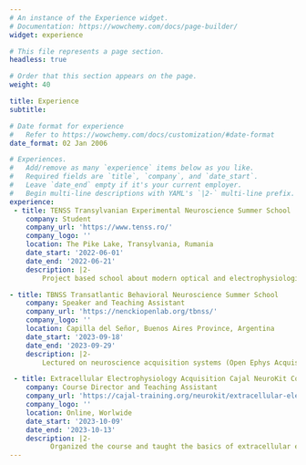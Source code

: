 ```yaml
---
# An instance of the Experience widget.
# Documentation: https://wowchemy.com/docs/page-builder/
widget: experience

# This file represents a page section.
headless: true

# Order that this section appears on the page.
weight: 40

title: Experience
subtitle:

# Date format for experience
#   Refer to https://wowchemy.com/docs/customization/#date-format
date_format: 02 Jan 2006

# Experiences.
#   Add/remove as many `experience` items below as you like.
#   Required fields are `title`, `company`, and `date_start`.
#   Leave `date_end` empty if it's your current employer.
#   Begin multi-line descriptions with YAML's `|2-` multi-line prefix.
experience:
 - title: TENSS Transylvanian Experimental Neuroscience Summer School
    company: Student
    company_url: 'https://www.tenss.ro/'
    company_logo: ''
    location: The Pike Lake, Transylvania, Rumania
    date_start: '2022-06-01'
    date_end: '2022-06-21'
    description: |2-
        Project based school about modern optical and electrophysiological methods to study the connectivity         and function of neuronal circuits. We built microscopes (including a 2-photon one! and ephys setups          for freely-behaving animals).

- title: TBNSS Transatlantic Behavioral Neuroscience Summer School
    company: Speaker and Teaching Assistant
    company_url: 'https://nenckiopenlab.org/tbnss/'
    company_logo: ''
    location: Capilla del Señor, Buenos Aires Province, Argentina
    date_start: '2023-09-18'
    date_end: '2023-09-29'
    description: |2-
        Lectured on neuroscience acquisition systems (Open Ephys Acquisiton Board and UCLA Miniscopes) and           synchronization, open science and demoed DLC-live in Bonsai.

 - title: Extracellular Electrophysiology Acquisition Cajal NeuroKit Course by Open Ephys
    company: Course Director and Teaching Assistant
    company_url: 'https://cajal-training.org/neurokit/extracellular-electrophysiology-acquisition-0823/'
    company_logo: ''
    location: Online, Worlwide
    date_start: '2023-10-09'
    date_end: '2023-10-13'
    description: |2-
          Organized the course and taught the basics of extracellular ephys acquisition in this 5 day remote           course in which students build an basic system at home using an electronics kit for 35 students              across 17 countries.
---
```

